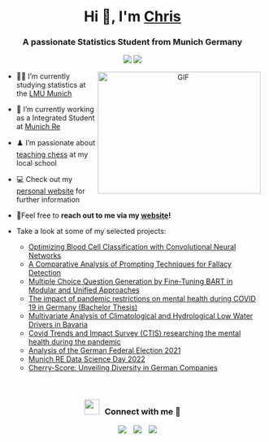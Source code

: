 <h1 align="center">Hi 👋, I'm <a href="https://christian.hobelsberger-muc.de/" target="blank">
Chris</a></h1>
<h3 align="center">A passionate Statistics Student from Munich Germany</h3>

<p align="center">
 <img src="https://views.whatilearened.today/views/github/christian-hobelsberger/christian-hobelsberger.svg?cache=remove"/>
 <img src="https://img.shields.io/website?down_message=offline&up_message=online&url=https%3A%2F%2Fchristian.hobelsberger-muc.de%2F"/>
  </p>

<a target="_blank" align="center">
  <img align="right" top="500" height="240" width="320" alt="GIF" src="https://media.giphy.com/media/SWoSkN6DxTszqIKEqv/giphy.gif">
</a>

- 👨‍🎓 I’m currently studying statistics at the <a href="https://www.lmu.de/de/index.html" target="blank">LMU Munich</a>

- 💼 I’m currently working as a Integrated Student at <a href="https://www.munichre.com/" target="blank">Munich Re</a>

- ♟️ I’m passionate about <a href="https://gym-muc-moosach.musin.de/faecher/schachklub/" target="blank">teaching chess</a> at my local school

- 💻 Check out my <a href="https://christian.hobelsberger-muc.de/" target="blank">personal website</a> for further information

- 💬Feel free to **reach out to me via my <a href="https://christian.hobelsberger-muc.de/#contact" target="blank">website</a>!**

- Take a look at some of my selected projects:
   - [Optimizing Blood Cell Classification with Convolutional Neural Networks](https://github.com/christian-hobelsberger/NN_biomedical_image_classification)
   - [A Comparative Analysis of Prompting Techniques for Fallacy Detection](https://github.com/christian-hobelsberger/Fallacy_Detection_Language_Technology_Project)
   - [Multiple Choice Question Generation by Fine-Tuning BART in Modular and Unified Approaches](https://github.com/christian-hobelsberger/NLP_project_quizz_generator)
   - [The impact of pandemic restrictions on mental health during COVID 19 in Germany (Bachelor Thesis)](https://github.com/christian-hobelsberger/CTIS-Mental-Health-Restrictions/)
   - [Multivariate Analysis of Climatological and Hydrological Low Water Drivers in Bavaria](https://github.com/StatPrak-Droughts)
   - [Covid Trends and Impact Survey (CTIS) researching the mental health during the pandemic](https://github.com/christian-hobelsberger/CTIS-Seminar)
   - [Analysis of the German Federal Election 2021](https://github.com/christian-hobelsberger/AP-BTW2021)
   - [Munich RE Data Science Day 2022](https://github.com/christian-hobelsberger/MunichREDataScienceDay)
   - [Cherry-Score: Unveiling Diversity in German Companies](https://github.com/christian-hobelsberger/DataFestGer2023)
<br/>
<h3 align="center" > <img src="https://media.giphy.com/media/iY8CRBdQXODJSCERIr/giphy.gif" width="30" height="30" style="margin-right: 10px;">Connect with me 🤝 </h3>

<p align="center">

 <div align="center"  class="icons-social" style="margin-left: 10px;">
        <a style="margin-left: 10px;"  target="_blank" href="https://www.linkedin.com/in/christian-hobelsberger/">
			<img src="https://img.icons8.com/doodle/40/000000/linkedin--v2.png"></a>
        <a style="margin-left: 10px;" target="_blank" href="https://github.com/christian-hobelsberger">
		<img src="https://img.icons8.com/doodle/40/000000/github--v1.png"></a>
	   <a style="margin-left: 10px;" target="_blank" href="https://christian.hobelsberger-muc.de/">
					<img src="https://img.icons8.com/external-nawicon-outline-color-nawicon/40/null/external-website-online-learning-nawicon-outline-color-nawicon.png"></a>
      </div>

</p>
<!--
**christian-hobelsberger/christian-hobelsberger** is a ✨ _special_ ✨ repository because its `README.md` (this file) appears on your GitHub profile.

Here are some ideas to get you started:

- 🔭 I’m currently working on ...
- 🌱 I’m currently learning ...
- 👯 I’m looking to collaborate on ...
- 🤔 I’m looking for help with ...
- 💬 Ask me about ...
- 📫 How to reach me: ...
- 😄 Pronouns: ...
- ⚡ Fun fact: ...
-->
